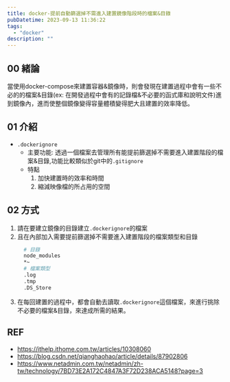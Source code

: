 ```yaml
---
title: docker-提前自動篩選掉不需進入建置鏡像階段時的檔案&目錄
pubDatetime: 2023-09-13 11:36:22
tags:
  - "docker"
description: ""
---
```


## 00 緒論

當使用docker-compose來建置容器&鏡像時，則會發現在建置過程中會有一些不必的的檔案&目錄(ex: 在開發過程中會有的記錄檔&不必要的函式庫和說明文件)進到鏡像內，進而使整個鏡像變得容量體積變得肥大且建置的效率降低。

## 01 介紹

- `.dockerignore`
  - 主要功能: 透過一個檔案去管理所有能提前篩選掉不需要進入建置階段的檔案&目錄,功能比較類似於git中的`.gitignore`
  - 特點
    1. 加快建置時的效率和時間
    2. 縮減映像檔的所占用的空間

## 02 方式

1. 請在要建立鏡像的目錄建立`.dockerignore`的檔案
2. 且在內部加入需要提前篩選掉不需要進入建置階段的檔案類型和目錄
   ```bash
     # 目錄
     node_modules
     *~
     # 檔案類型
     .log
     .tmp
     .DS_Store
   ```
3. 在每回建置的過程中，都會自動去讀取`.dockerignore`這個檔案，來進行挑除不必要的檔案&目錄，來達成所需的結果。

## REF

- https://ithelp.ithome.com.tw/articles/10308060
- https://blog.csdn.net/qianghaohao/article/details/87902806
- https://www.netadmin.com.tw/netadmin/zh-tw/technology/7BD73E2A172C4847A3F72D238ACA5148?page=3
